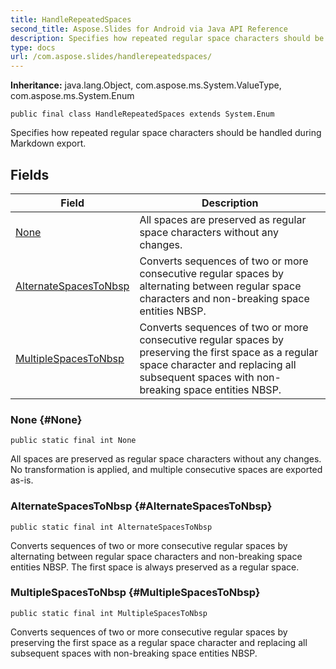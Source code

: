 ```yaml
---
title: HandleRepeatedSpaces
second_title: Aspose.Slides for Android via Java API Reference
description: Specifies how repeated regular space characters should be handled during Markdown export.
type: docs
url: /com.aspose.slides/handlerepeatedspaces/
---
```

**Inheritance:**
java.lang.Object, com.aspose.ms.System.ValueType, com.aspose.ms.System.Enum
```
public final class HandleRepeatedSpaces extends System.Enum
```

Specifies how repeated regular space characters should be handled during Markdown export.
## Fields

| Field | Description |
| --- | --- |
| [None](#None) | All spaces are preserved as regular space characters without any changes. |
| [AlternateSpacesToNbsp](#AlternateSpacesToNbsp) | Converts sequences of two or more consecutive regular spaces by alternating between regular space characters and non-breaking space entities NBSP. |
| [MultipleSpacesToNbsp](#MultipleSpacesToNbsp) | Converts sequences of two or more consecutive regular spaces by preserving the first space as a regular space character and replacing all subsequent spaces with non-breaking space entities NBSP. |
### None {#None}
```
public static final int None
```


All spaces are preserved as regular space characters without any changes. No transformation is applied, and multiple consecutive spaces are exported as-is.

### AlternateSpacesToNbsp {#AlternateSpacesToNbsp}
```
public static final int AlternateSpacesToNbsp
```


Converts sequences of two or more consecutive regular spaces by alternating between regular space characters and non-breaking space entities NBSP. The first space is always preserved as a regular space.

### MultipleSpacesToNbsp {#MultipleSpacesToNbsp}
```
public static final int MultipleSpacesToNbsp
```


Converts sequences of two or more consecutive regular spaces by preserving the first space as a regular space character and replacing all subsequent spaces with non-breaking space entities NBSP.

